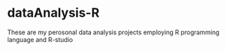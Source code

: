 # dataAnalysis-R
These are my perosonal data analysis projects employing R programming language and R-studio 
